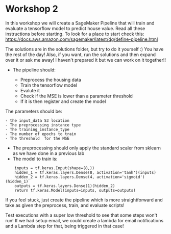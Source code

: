 # Workshop 2

In this workshop we will create a SageMaker Pipeline that will train and evaluate a tensorflow model to predict house value.
Read all these instructions before starting. To look for a place to start check this: https://docs.aws.amazon.com/sagemaker/latest/dg/define-pipeline.html

The solutions are in the solutions folder, but try to do it yourself :) You have the rest of the day! 
Also, if you want, run the solutions and then expand over it or ask me away! I haven't prepared it but we can work on it together!!

- The pipeline should:

    - Preprocess the housing data
    - Train the tensorflow model
    - Evalute it
    - Check if the MSE is lower than a parameter threshold
    - If it is then register and create the model
  
The parameters should be:

    - the input_data S3 location
    - The preprocessing instance type
    - The training_instance_type
    - The number of epochs to train
    - The threshold  for the MSE

- The preprocessing should only apply the standard scaler from sklearn as we have done in a previous lab
- The model to train is:

```
    inputs = tf.keras.Input(shape=(8,))
    hidden_1 = tf.keras.layers.Dense(8, activation='tanh')(inputs)
    hidden_2 = tf.keras.layers.Dense(4, activation='sigmoid')(hidden_1)
    outputs = tf.keras.layers.Dense(1)(hidden_2)
    return tf.keras.Model(inputs=inputs, outputs=outputs)
```

If you feel stuck, just create the pipeline which is more straightforward and take as given the preprocess, train, and evaluate scripts!

Test executions with a super low threshold to see that some steps won't run! If we had setup email, we could create a lambda for email notifications and a Lambda step for that, being triggered in that case!


